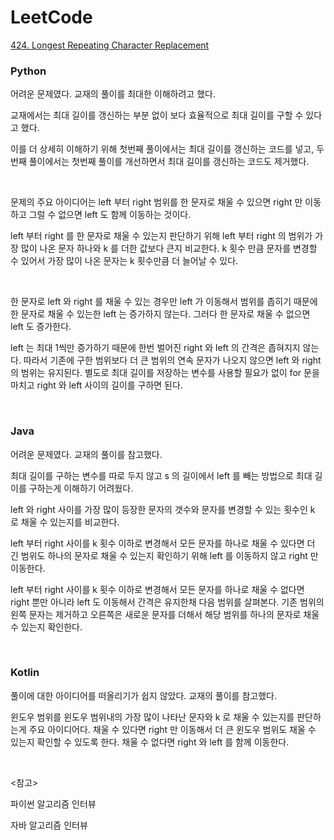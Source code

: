 # LeetCode

[424. Longest Repeating Character Replacement](https://leetcode.com/problems/longest-repeating-character-replacement/)

### Python

어려운 문제였다. 교재의 풀이를 최대한 이해하려고 했다.

교재에서는 최대 길이를 갱신하는 부분 없이 보다 효율적으로 최대 길이를 구할 수 있다고 했다. 

이를 더 상세히 이해하기 위해 첫번째 풀이에서는 최대 길이를 갱신하는 코드를 넣고, 두번째 풀이에서는 첫번째 풀이를 개선하면서 최대 길이를 갱신하는 코드도 제거했다.

<br>

문제의 주요 아이디어는 left 부터 right 범위를 한 문자로 채울 수 있으면 right 만 이동하고 그럴 수 없으면 left 도 함께 이동하는 것이다.

left 부터 right 를 한 문자로 채울 수 있는지 판단하기 위해 left 부터 right 의 범위가 가장 많이 나온 문자 하나와 k 를 더한 값보다 큰지 비교한다. k 횟수 만큼 문자를 변경할 수 있어서 가장 많이 나온 문자는 k 횟수만큼 더 늘어날 수 있다.

<br>

한 문자로 left 와 right 를 채울 수 있는 경우만 left 가 이동해서 범위를 좁히기 때문에 한 문자로 채울 수 있는한 left 는 증가하지 않는다. 그러다 한 문자로 채울 수 없으면 left 도 증가한다.

left 는 최대 1씩만 증가하기 때문에 한번 벌어진 right 와 left 의 간격은 좁혀지지 않는다. 따라서 기존에 구한 범위보다 더 큰 범위의 연속 문자가 나오지 않으면 left 와 right 의 범위는 유지된다. 별도로 최대 길이를 저장하는 변수를 사용할 필요가 없이 for 문을 마치고 right 와 left 사이의 길이를 구하면 된다.

<br>

### Java

어려운 문제였다. 교재의 풀이를 참고했다.

최대 길이를 구하는 변수를 따로 두지 않고 s 의 길이에서 left 를 빼는 방법으로 최대 길이를 구하는게 이해하기 어려웠다.

left 와 right 사이를 가장 많이 등장한 문자의 갯수와 문자를 변경할 수 있는 횟수인 k 로 채울 수 있는지를 비교한다. 

left 부터 right 사이를 k 횟수 이하로 변경해서 모든 문자를 하나로 채울 수 있다면 더 긴 범위도 하나의 문자로 채울 수 있는지 확인하기 위해 left 를 이동하지 않고 right 만 이동한다.

left 부터 right 사이를 k 횟수 이하로 변경해서 모든 문자를 하나로 채울 수 없다면 right 뿐만 아니라 left 도 이동해서 간격은 유지한채 다음 범위를 살펴본다. 기존 범위의 왼쪽 문자는 제거하고 오른쪽은 새로운 문자를 더해서 해당 범위를 하나의 문자로 채울 수 있는지 확인한다.

<br>

### Kotlin

풀이에 대한 아이디어를 떠올리기가 쉽지 않았다. 교재의 풀이를 참고했다.

윈도우 범위를 윈도우 범위내의 가장 많이 나타난 문자와 k 로 채울 수 있는지를 판단하는게 주요 아이디어다. 채울 수 있다면 right 만 이동해서 더 큰 윈도우 범위도 채울 수 있는지 확인할 수 있도록 한다. 채울 수 없다면 right 와 left 를 함께 이동한다.

<br>

<참고>

파이썬 알고리즘 인터뷰

자바 알고리즘 인터뷰

